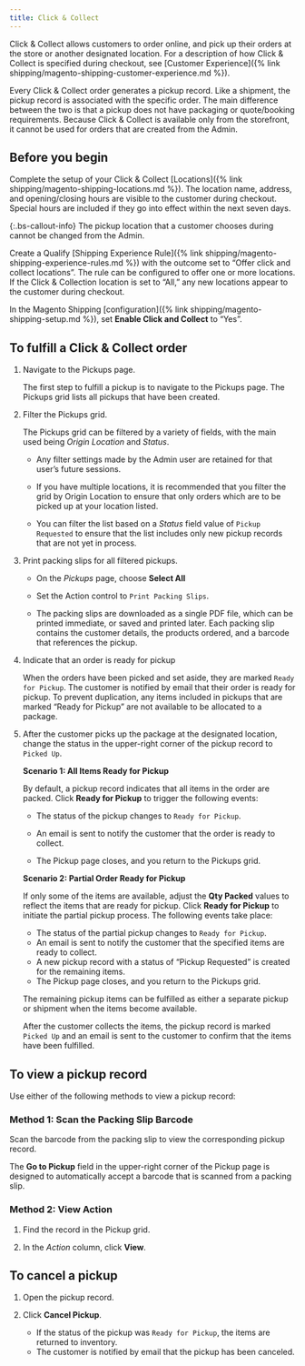 ```yaml
---
title: Click & Collect
---
```


Click & Collect allows customers to order online, and pick up their orders at the store or another designated location. For a description of how Click & Collect is specified during checkout, see [Customer Experience]({% link shipping/magento-shipping-customer-experience.md %}).

Every Click & Collect order generates a pickup record. Like a shipment, the pickup record is associated with the specific order. The main difference between the two is that a pickup does not have packaging or quote/booking requirements. Because Click & Collect is available only from the storefront, it cannot be used for orders that are created from the Admin.

## Before you begin

Complete the setup of your Click & Collect [Locations]({% link shipping/magento-shipping-locations.md %}). The location name, address, and opening/closing hours are visible to the customer during checkout. Special hours are included if they go into effect within the next seven days.

{:.bs-callout-info}
The pickup location that a customer chooses during cannot be changed from the Admin.

Create a Qualify [Shipping Experience Rule]({% link shipping/magento-shipping-experience-rules.md %}) with the outcome set to “Offer click and collect locations”. The rule can be configured to offer one or more locations. If the Click & Collection location is set to “All,” any new locations appear to the customer during checkout.

In the Magento Shipping [configuration]({% link shipping/magento-shipping-setup.md %}), set **Enable Click and Collect** to “Yes”.

## To fulfill a Click & Collect order

1. Navigate to the Pickups page.

    The first step to fulfill a pickup is to navigate to the Pickups page. The Pickups grid lists all pickups that have been created.

1. Filter the Pickups grid.

    The Pickups grid can be filtered by a variety of fields, with the main used being _Origin Location_ and _Status_.

    - Any filter settings made by the Admin user are retained for that user’s future sessions.

    - If you have multiple locations, it is recommended that you filter the grid by Origin Location to ensure that only orders which are to be picked up at your location listed.

    - You can filter the list based on a _Status_ field value of `Pickup Requested` to ensure that the list includes only new pickup records that are not yet in process.

1. Print packing slips for all filtered pickups.

    - On the _Pickups_ page, choose **Select All**

    - Set the Action control to `Print Packing Slips`.

    - The packing slips are downloaded as a single PDF file, which can be printed immediate, or saved and printed later. Each packing slip contains the customer details, the products ordered, and a barcode that references the pickup.

1. Indicate that an order is ready for pickup

    When the orders have been picked and set aside, they are marked `Ready for Pickup`. The customer is notified by email that their order is ready for pickup. To prevent duplication, any items included in pickups that are marked “Ready for Pickup” are not available to be allocated to a package.

1. After the customer picks up the package at the designated location, change the status in the upper-right corner of the pickup record to `Picked Up`.

    **Scenario 1: All Items Ready for Pickup**

    By default, a pickup record indicates that all items in the order are packed. Click  **Ready for Pickup** to trigger the following events:

    - The status of the pickup changes to `Ready for Pickup`.

    - An email is sent to notify the customer that the order is ready to collect.

    - The Pickup page closes, and you return to the Pickups grid.

    **Scenario 2: Partial Order Ready for Pickup**

    If only some of the items are available, adjust the **Qty Packed** values to reflect the items that are ready for pickup. Click **Ready for Pickup** to initiate the partial pickup process. The following events take place:

    - The status of the partial pickup changes to `Ready for Pickup`.
    - An email is sent to notify the customer that the specified items are ready to collect.
    - A new pickup record with a status of “Pickup Requested” is created for the remaining items.
    - The Pickup page closes, and you return to the Pickups grid.

    The remaining pickup items can be fulfilled as either a separate pickup or shipment when the items become available.

    After the customer collects the items, the pickup record is marked `Picked Up` and an email is sent to the customer to confirm that the items have been fulfilled.

## To view a pickup record

Use either of the following methods to view a pickup record:

### Method 1: Scan the Packing Slip Barcode

Scan the barcode from the packing slip to view the corresponding pickup record.

The **Go to Pickup** field in the upper-right corner of the Pickup page is designed to automatically accept a barcode that is scanned from a packing slip.

### Method 2: View Action

1. Find the record in the Pickup grid.

1. In the _Action_ column, click **View**.

## To cancel a pickup

1. Open the pickup record.

1. Click **Cancel Pickup**.

    - If the status of the pickup was `Ready for Pickup`, the items are returned to inventory.
    - The customer is notified by email that the pickup has been canceled.
